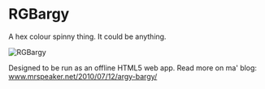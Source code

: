 # RGBargy

A hex colour spinny thing.
  It could be anything.

![RGBargy](https://raw.github.com/mrspeaker/RGBargy/3767fb3d9c161270019bf6b1725d7f10d95dd39c/images/rgb.png)

Designed to be run as an offline HTML5 web app. Read more on ma' blog: www.mrspeaker.net/2010/07/12/argy-bargy/